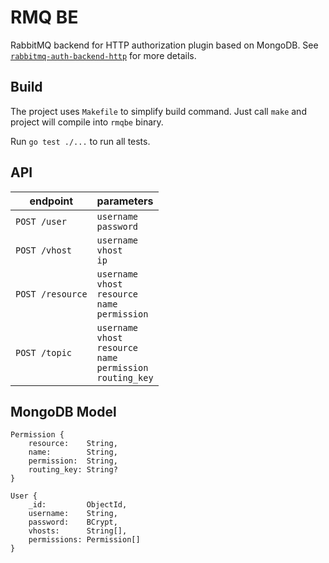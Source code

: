 # RMQ BE

RabbitMQ backend for HTTP authorization plugin based on MongoDB. See
[`rabbitmq-auth-backend-http`][1] for more details.

## Build

The project uses `Makefile` to simplify build command. Just call `make` and
project will compile into `rmqbe` binary.

Run `go test ./...` to run all tests.

## API

| endpoint         | parameters                                                                          |
| ---------------- | ----------------------------------------------------------------------------------- |
| `POST /user`     | `username`<br/>`password`                                                           |
| `POST /vhost`    | `username`<br/>`vhost`<br/>`ip`                                                     |
| `POST /resource` | `username`<br/>`vhost`<br/>`resource`<br/>`name`<br/>`permission`                   |
| `POST /topic`    | `username`<br/>`vhost`<br/>`resource`<br/>`name`<br/>`permission`<br/>`routing_key` |

## MongoDB Model

```
Permission {
    resource:    String,
    name:        String,
    permission:  String,
    routing_key: String?
}
```

```
User {
    _id:         ObjectId,
    username:    String,
    password:    BCrypt,
    vhosts:      String[],
    permissions: Permission[]
}
```

[1]: https://github.com/rabbitmq/rabbitmq-auth-backend-http
